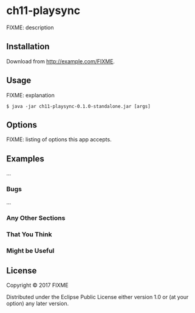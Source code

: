 # ch11-playsync

FIXME: description

## Installation

Download from http://example.com/FIXME.

## Usage

FIXME: explanation

    $ java -jar ch11-playsync-0.1.0-standalone.jar [args]

## Options

FIXME: listing of options this app accepts.

## Examples

...

### Bugs

...

### Any Other Sections
### That You Think
### Might be Useful

## License

Copyright © 2017 FIXME

Distributed under the Eclipse Public License either version 1.0 or (at
your option) any later version.
